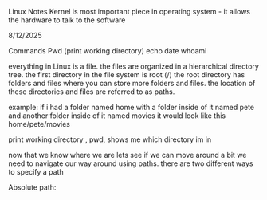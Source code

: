 Linux Notes
Kernel is most important piece in operating system - it allows the hardware to talk to the software

8/12/2025

Commands 
Pwd (print working directory)
echo
date
whoami

everything in Linux is a file.  the files are organized in a hierarchical directory tree. the first directory in the file system is root (/)
the root directory has folders and files where you can store more folders and files. the location of these directories and files are referred to as paths.

example: if i had a folder named home with a folder inside of it named pete and another folder inside of it named movies it would look like this home/pete/movies

print working directory , pwd, shows me which directory im in

now that we know where we are lets see if we can move around a bit
we need to navigate our way around using paths. there are two different ways to specify a path 

Absolute path: 
